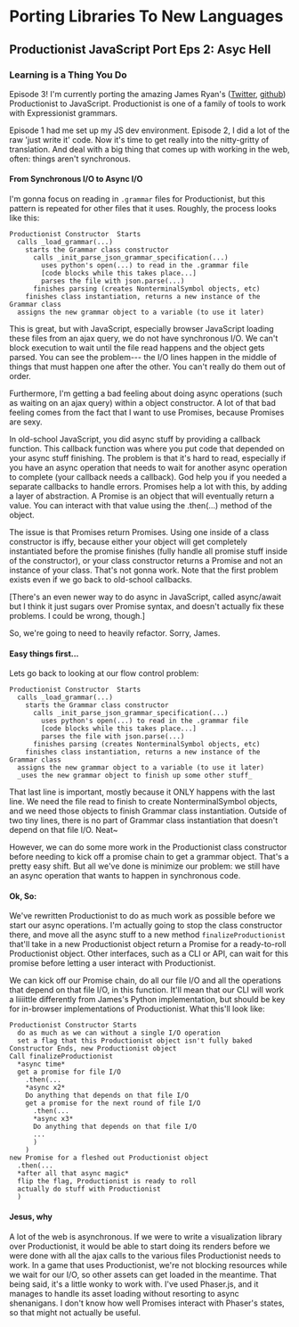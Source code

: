 # Porting Libraries To New Languages
## Productionist JavaScript Port Eps 2: Asyc Hell
### Learning is a Thing You Do

Episode 3!  I'm currently porting the amazing James Ryan's ([Twitter](https://twitter.com/xfoml), [github](http://github.com/james-owen-ryan)) Productionist to JavaScript.  Productionist is one of a family of tools to work with Expressionist grammars.

Episode 1 had me set up my JS dev environment.  Episode 2, I did a lot of the raw 'just write it' code.  Now it's time to get really into the nitty-gritty of translation.  And deal with a big thing that comes up with working in the web, often: things aren't synchronous.

#### From Synchronous I/O to Async I/O
I'm gonna focus on reading in ```.grammar``` files for Productionist, but this pattern is repeated for other files that it uses.  Roughly, the process looks like this:
```
Productionist Constructor  Starts
  calls _load_grammar(...)
    starts the Grammar class constructor
      calls _init_parse_json_grammar_specification(...)
        uses python's open(...) to read in the .grammar file
        [code blocks while this takes place...]
        parses the file with json.parse(...)
      finishes parsing (creates NonterminalSymbol objects, etc)
    finishes class instantiation, returns a new instance of the Grammar class
  assigns the new grammar object to a variable (to use it later)
```
This is great, but with JavaScript, especially browser JavaScript loading these files from an ajax query, we do not have synchronous I/O.  We can't block execution to wait until the file read happens and the object gets parsed.  You can see the problem--- the I/O lines happen in the middle of things that must happen one after the other.  You can't really do them out of order.

Furthermore, I'm getting a bad feeling about doing async operations (such as waiting on an ajax query) within a object constructor.  A lot of that bad feeling comes from the fact that I want to use Promises, because Promises are sexy.

In old-school JavaScript, you did async stuff by providing a callback function.  This callback function was where you put code that depended on your async stuff finishing.  The problem is that it's hard to read, especially if you have an async operation that needs to wait for another async operation to complete (your callback needs a callback).  God help you if you needed a separate callbacks to handle errors.  Promises help a lot with this, by adding a layer of abstraction.  A Promise is an object that will eventually return a value.  You can interact with that value using the .then(...) method of the object.

The issue is that Promises return Promises.  Using one inside of a class constructor is iffy, because either your object will get completely instantiated before the promise finishes (fully handle all promise stuff inside of the constructor), or your class constructor returns a Promise and not an instance of your class.  That's not gonna work.  Note that the first problem exists even if we go back to old-school callbacks.

[There's an even newer way to do async in JavaScript, called async/await but I think it just sugars over Promise syntax, and doesn't actually fix these problems.  I could be wrong, though.]

So, we're going to need to heavily refactor.  Sorry, James.

#### Easy things first...
Lets go back to looking at our flow control problem:
```
Productionist Constructor  Starts
  calls _load_grammar(...)
    starts the Grammar class constructor
      calls _init_parse_json_grammar_specification(...)
        uses python's open(...) to read in the .grammar file
        [code blocks while this takes place...]
        parses the file with json.parse(...)
      finishes parsing (creates NonterminalSymbol objects, etc)
    finishes class instantiation, returns a new instance of the Grammar class
  assigns the new grammar object to a variable (to use it later)
  _uses the new grammar object to finish up some other stuff_
```
That last line is important, mostly because it ONLY happens with the last line.  We need the file read to finish to create NonterminalSymbol objects, and we need those objects to finish Grammar class instantiation.  Outside of two tiny lines, there is no part of Grammar class instantiation that doesn't depend on that file I/O.  Neat~

However, we can do some more work in the Productionist class constructor before needing to kick off a promise chain to get a grammar object.  That's a pretty easy shift.  But all we've done is minimize our problem: we still have an async operation that wants to happen in synchronous code.


#### Ok, So:
We've rewritten Productionist to do as much work as possible before we start our async operations.  I'm actually going to stop the class constructor there, and move all the async stuff to a new method ```finalizeProductionist``` that'll take in a new Productionist object return a Promise for a ready-to-roll Productionist object.  Other interfaces, such as a CLI or API, can wait for this promise before letting a user interact with Productionist.

We can kick off our Promise chain, do all our file I/O and all the operations that depend on that file I/O, in this function.  It'll mean that our CLI will work a liiiittle differently from James's Python implementation, but should be key for in-browser implementations of Productionist.  What this'll look like:
```
Productionist Constructor Starts
  do as much as we can without a single I/O operation
  set a flag that this Productionist object isn't fully baked
Constructor Ends, new Productionist object
Call finalizeProductionist
  *async time*
  get a promise for file I/O
    .then(...
    *async x2*
    Do anything that depends on that file I/O
    get a promise for the next round of file I/O
      .then(...
      *async x3*
      Do anything that depends on that file I/O
      ...
      )
    )
new Promise for a fleshed out Productionist object
  .then(...
  *after all that async magic*
  flip the flag, Productionist is ready to roll
  actually do stuff with Productionist
  )
```

#### Jesus, why
A lot of the web is asynchronous.  If we were to write a visualization library over Productionist, it would be able to start doing its renders before we were done with all the ajax calls to the various files Productionist needs to work.  In a game that uses Productionist, we're not blocking resources while we wait for our I/O, so other assets can get loaded in the meantime.  That being said, it's a little wonky to work with.  I've used Phaser.js, and it manages to handle its asset loading without resorting to async shenanigans.  I don't know how well Promises interact with Phaser's states, so that might not actually be useful.
